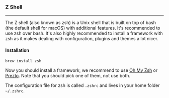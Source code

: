 ### Z Shell
---
The Z shell (also known as zsh) is a Unix shell that is built on top of bash (the default shell for macOS) with additional features. It's recommended to use zsh over bash. It's also highly recommended to install a framework with zsh as it makes dealing with configuration, plugins and themes a lot nicer.

#### Installation
```
brew install zsh
```

Now you should install a framework, we recommend to use [Oh My Zsh](https://github.com/robbyrussell/oh-my-zsh) or [Prezto](https://github.com/sorin-ionescu/prezto). Note that you should pick one of them, not use both.

The configuration file for zsh is called `.zshrc` and lives in your home folder `~/.zshrc`.
